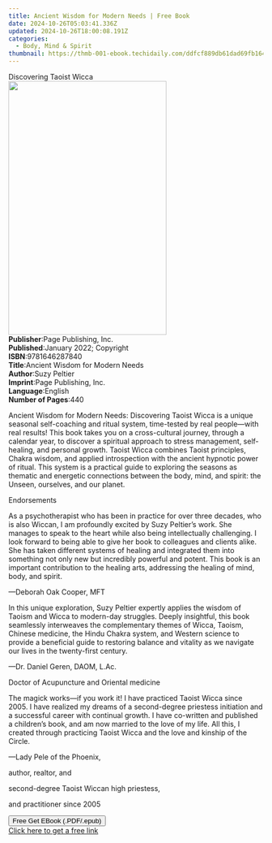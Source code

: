 ```yaml
---
title: Ancient Wisdom for Modern Needs | Free Book
date: 2024-10-26T05:03:41.336Z
updated: 2024-10-26T18:00:08.191Z
categories:
  - Body, Mind & Spirit
thumbnail: https://thmb-001-ebook.techidaily.com/ddfcf889db61dad69fb164e562f02105345de06e331b693725bb7450d829e8b4.jpg
---
```

<main id="book-container">
  <div class="flex flex-col">
    <div class="book-brief flex-1 py-6 px-4 sm:p-6 md:py-10 md:px-8">
      <!-- brief-->
      <div class="book-brief-main">Discovering Taoist Wicca</div>
    </div>
    <div
      class="book-meta-info flex-1 grid gap-4 col-start-1 col-end-3 row-start-1 sm:mb-6 sm:grid-cols-4 lg:gap-6 lg:col-start-2 lg:row-end-6 lg:row-span-6 lg:mb-0"
    >
      <div
        class="book-meta-info-left place-content-center mt-4 p-4 text-sm leading-6 col-start-2 col-span-2 dark:text-slate-400"
      >
        <img
          class="w-full h-500 object-cover rounded-lg sm:h-255 sm:col-span-2 lg:col-span-full"
          src="https://img-001-ebook.techidaily.com/a91dc150d1d9b73f1944dd76d7d4826d63dae27d4723b4015e7b13c37b426bd6.jpg"
          alt=""
          width="312"
          height="500"
        />
      </div>
      <div
        class="book-meta-info-right mt-2 col-start-1 row-start-2 col-span-3 self-center"
      >
        <!-- meta data  -->
        <div class="flex flex-col px-4 md:px-8">
          <div class="flex-1">
            <strong>Publisher</strong>:<span class="px-2"
              >Page Publishing, Inc.</span
            >
          </div>
          <div class="flex-1">
            <strong>Published</strong>:<span class="px-2"
              >January 2022; Copyright</span
            >
          </div>
          <div class="flex-1">
            <strong>ISBN</strong>:<span class="px-2">9781646287840</span>
          </div>
          <div class="flex-1">
            <strong>Title</strong>:<span class="px-2"
              >Ancient Wisdom for Modern Needs</span
            >
          </div>
          <div class="flex-1">
            <strong>Author</strong>:<span class="px-2">Suzy Peltier</span>
          </div>
          <div class="flex-1">
            <strong>Imprint</strong>:<span class="px-2"
              >Page Publishing, Inc.</span
            >
          </div>
          <div class="flex-1">
            <strong>Language</strong>:<span class="px-2">English</span>
          </div>
          <div class="flex-1">
            <strong>Number of Pages</strong>:<span class="px-2">440</span>
          </div>
        </div>
      </div>
    </div>
    <div class="book-description flex-1 py-6 px-4 sm:p-6 md:py-10 md:px-8">
      <div class="book-description-main">
        <div accordion-content="" id="description">
          <p>
            Ancient Wisdom for Modern Needs: Discovering Taoist Wicca is a
            unique seasonal self-coaching and ritual system, time-tested by real
            people—with real results! This book takes you on a cross-cultural
            journey, through a calendar year, to discover a spiritual approach
            to stress management, self-healing, and personal growth. Taoist
            Wicca combines Taoist principles, Chakra wisdom, and applied
            introspection with the ancient hypnotic power of ritual. This system
            is a practical guide to exploring the seasons as thematic and
            energetic connections between the body, mind, and spirit: the
            Unseen, ourselves, and our planet.
          </p>
          <p></p>
          <p></p>
          <p></p>
          <p></p>
          <p></p>
          <p>Endorsements</p>
          <p></p>
          <p></p>
          <p></p>
          <p>
            As a psychotherapist who has been in practice for over three
            decades, who is also Wiccan, I am profoundly excited by Suzy
            Peltier’s work. She manages to speak to the heart while also being
            intellectually challenging. I look forward to being able to give her
            book to colleagues and clients alike. She has taken different
            systems of healing and integrated them into something not only new
            but incredibly powerful and potent. This book is an important
            contribution to the healing arts, addressing the healing of mind,
            body, and spirit.
          </p>
          <p></p>
          <p>—Deborah Oak Cooper, MFT</p>
          <p></p>
          <p></p>
          <p></p>
          <p>
            In this unique exploration, Suzy Peltier expertly applies the wisdom
            of Taoism and Wicca to modern-day struggles. Deeply insightful, this
            book seamlessly interweaves the complementary themes of Wicca,
            Taoism, Chinese medicine, the Hindu Chakra system, and Western
            science to provide a beneficial guide to restoring balance and
            vitality as we navigate our lives in the twenty-first century.
          </p>
          <p></p>
          <p>—Dr. Daniel Geren, DAOM, L.Ac.</p>
          <p></p>
          <p>Doctor of Acupuncture and Oriental medicine</p>
          <p></p>
          <p></p>
          <p></p>
          <p>
            The magick works—if you work it! I have practiced Taoist Wicca since
            2005. I have realized my dreams of a second-degree priestess
            initiation and a successful career with continual growth. I have
            co-written and published a children’s book, and am now married to
            the love of my life. All this, I created through practicing Taoist
            Wicca and the love and kinship of the Circle.
          </p>
          <p></p>
          <p>—Lady Pele of the Phoenix,</p>
          <p></p>
          <p>author, realtor, and</p>
          <p></p>
          <p>second-degree Taoist Wiccan high priestess,</p>
          <p></p>
          <p>and practitioner since 2005</p>
        </div>
        <div class="accordion-fader"></div>
      </div>
    </div>
    <div class="book-excerpts flex-1 py-6 px-4 sm:p-6 md:py-10 md:px-8"></div>
    <div
      class="book-about-author flex-1 py-6 px-4 sm:p-6 md:py-10 md:px-8"
    ></div>
    <div class="book-free-get flex-1 py-6 px-4 sm:p-6 md:py-10 md:px-8">
      <button
        id="btn-free-get"
        class="bg-blue-500 hover:bg-blue-700 text-white font-bold py-2 px-4 rounded"
      >
        Free Get EBook (.PDF/.epub)
      </button>
      <div id="countdown-display" class="px-2 text-lg mt-2"></div>
      <a
        id="free-link"
        class="hidden bg-blue-500 hover:bg-blue-700 text-white font-bold py-2 px-4 rounded"
        href="https://www.ebooks.com/en-us/book/210464462/ancient-wisdom-for-modern-needs/suzy-peltier/"
        target="_blank"
        >Click here to get a free link</a
      >
    </div>
    <script>
      let countdownTime = 0;
      let countdownInterval = null;
      document
        .getElementById('btn-free-get')
        .addEventListener('click', startCountdown);
      function startCountdown() {
        countdownTime = new Date().getTime() + 60000 * 3;
        countdownInterval = setInterval(updateCountdown, 1000);
        document.getElementById('btn-free-get').disabled = true;
        document
          .getElementById('btn-free-get')
          .classList.add('bg-gray-500', 'cursor-not-allowed');
      }
      function updateCountdown() {
        let currentTime = new Date().getTime();
        let timeLeft = countdownTime - currentTime;
        let secondsLeft = Math.floor(timeLeft / 1000);
        document.getElementById('countdown-display').innerHTML =
          `Remaining time: ${secondsLeft} seconds.`;
        if (secondsLeft <= 0) {
          clearInterval(countdownInterval);
          document.getElementById('btn-free-get').classList.add('hidden');
          document.getElementById('free-link').classList.remove('hidden');
          document.getElementById('countdown-display').innerHTML = '';
        }
      }
    </script>
  </div>
</main>

<ins class="adsbygoogle"
      style="display:block"
      data-ad-client="ca-pub-7571918770474297"
      data-ad-slot="8358498916"
      data-ad-format="auto"
      data-full-width-responsive="true"></ins>
    